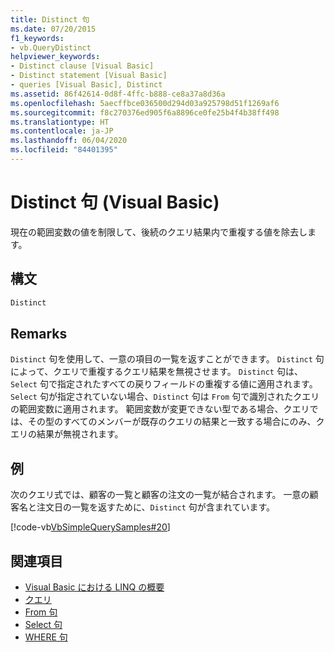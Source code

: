 ```yaml
---
title: Distinct 句
ms.date: 07/20/2015
f1_keywords:
- vb.QueryDistinct
helpviewer_keywords:
- Distinct clause [Visual Basic]
- Distinct statement [Visual Basic]
- queries [Visual Basic], Distinct
ms.assetid: 86f42614-0d8f-4ffc-b888-ce8a37a8d36a
ms.openlocfilehash: 5aecffbce036500d294d03a925798d51f1269af6
ms.sourcegitcommit: f8c270376ed905f6a8896ce0fe25b4f4b38ff498
ms.translationtype: HT
ms.contentlocale: ja-JP
ms.lasthandoff: 06/04/2020
ms.locfileid: "84401395"
---
```

# <a name="distinct-clause-visual-basic"></a>Distinct 句 (Visual Basic)
現在の範囲変数の値を制限して、後続のクエリ結果内で重複する値を除去します。  
  
## <a name="syntax"></a>構文  
  
```vb  
Distinct  
```  
  
## <a name="remarks"></a>Remarks  
 `Distinct` 句を使用して、一意の項目の一覧を返すことができます。 `Distinct` 句によって、クエリで重複するクエリ結果を無視させます。 `Distinct` 句は、`Select` 句で指定されたすべての戻りフィールドの重複する値に適用されます。 `Select` 句が指定されていない場合、`Distinct` 句は `From` 句で識別されたクエリの範囲変数に適用されます。 範囲変数が変更できない型である場合、クエリでは、その型のすべてのメンバーが既存のクエリの結果と一致する場合にのみ、クエリの結果が無視されます。  
  
## <a name="example"></a>例  
 次のクエリ式では、顧客の一覧と顧客の注文の一覧が結合されます。 一意の顧客名と注文日の一覧を返すために、`Distinct` 句が含まれています。  
  
 [!code-vb[VbSimpleQuerySamples#20](~/samples/snippets/visualbasic/VS_Snippets_VBCSharp/VbSimpleQuerySamples/VB/QuerySamples1.vb#20)]  
  
## <a name="see-also"></a>関連項目

- [Visual Basic における LINQ の概要](../../programming-guide/language-features/linq/introduction-to-linq.md)
- [クエリ](index.md)
- [From 句](from-clause.md)
- [Select 句](select-clause.md)
- [WHERE 句](where-clause.md)
